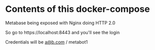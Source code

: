 Contents of this docker-compose
===============================

Metabase being exposed with Nginx doing HTTP 2.0

So go to https://localhost:8443 and you'll see the login

Credentials will be a@b.com / metabot1